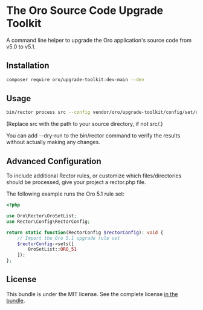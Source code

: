 # The Oro Source Code Upgrade Toolkit

A command line helper to upgrade the Oro application's source code from v5.0 to v5.1.

Installation
------------

```bash
composer require oro/upgrade-toolkit:dev-main --dev
```

Usage
-----

```bash
bin/rector process src --config vendor/oro/upgrade-toolkit/config/set/oro-51.php
```

(Replace src with the path to your source directory, if not src/.)

You can add --dry-run to the bin/rector command to verify the results without actually making any changes.

Advanced Configuration
----------------------
To include additional Rector rules, or customize which files/directories should be processed,  give your project a rector.php file.

The following example runs the Oro 5.1 rule set:

```php
<?php

use Oro\Rector\OroSetList;
use Rector\Config\RectorConfig;

return static function(RectorConfig $rectorConfig): void {
    // Import the Oro 5.1 upgrade rule set
    $rectorConfig->sets([
        OroSetList::ORO_51
    ]);
};
```

License
-------

This bundle is under the MIT license. See the complete license [in the bundle](LICENSE).
